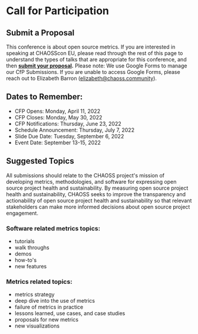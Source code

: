 # Call for Participation

## Submit a Proposal

This conference is about open source metrics.
If you are interested in speaking at CHAOSScon EU,
please read through the rest of this page to understand the types of talks
that are appropriate for this conference, and then **[submit your proposal][submit].** Please note: We use Google Forms to manage our CfP Submissions. If you are unable to access Google Forms, please reach out to Elizabeth Barron (elizabeth@chaoss.community).


## Dates to Remember:  
* CFP Opens: Monday, April 11, 2022
* CFP Closes: Monday, May 30, 2022
* CFP Notifications: Thursday, June 23, 2022
* Schedule Announcement: Thursday, July 7, 2022
* Slide Due Date: Tuesday, September 6, 2022
* Event Date: September 13-15, 2022


## Suggested Topics
All submissions should relate to the CHAOSS project's mission of developing
metrics, methodologies, and software for expressing open source project
health and sustainability. By measuring open source project health and
sustainability, CHAOSS seeks to improve the transparency and
actionability of open source project health and sustainability so
that relevant stakeholders can make more informed decisions about
open source project engagement.  

### Software related metrics topics:
   + tutorials  
   + walk throughs  
   + demos  
   + how-to's  
   + new features  


### Metrics related topics:
   + metrics strategy  
   + deep dive into the use of metrics  
   + failure of metrics in practice  
   + lessons learned, use cases, and case studies  
   + proposals for new metrics  
   + new visualizations  


[submit]: https://docs.google.com/forms/d/1zI-6wlddEQDt-HszelkjLnhYMrnxxREgkhFwwH6TBlA/viewform?edit_requested=true
